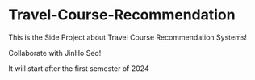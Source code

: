 # Travel-Course-Recommendation

This is the Side Project about Travel Course Recommendation Systems!

Collaborate with JinHo Seo!

It will start after the first semester of 2024
